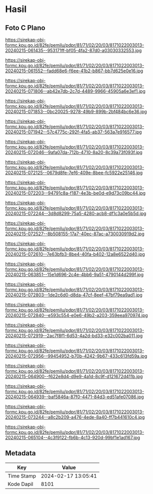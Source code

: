 # Hasil

## Foto C Plano

https://sirekap-obj-formc.kpu.go.id/82fe/pemilu/pdpr/81/71/02/20/03/8171022003013-20240215-061435--953171ff-bf05-4fa2-87d0-a03030332553.jpg

https://sirekap-obj-formc.kpu.go.id/82fe/pemilu/pdpr/81/71/02/20/03/8171022003013-20240215-061552--fadd68e6-f6ee-41b2-b867-bb7d625e0e16.jpg

https://sirekap-obj-formc.kpu.go.id/82fe/pemilu/pdpr/81/71/02/20/03/8171022003013-20240215-071806--ab42e7db-2c7d-4489-9966-45905a6e3ef1.jpg

https://sirekap-obj-formc.kpu.go.id/82fe/pemilu/pdpr/81/71/02/20/03/8171022003013-20240215-071853--0bc20025-9278-49b9-899b-2bf484bc6e36.jpg

https://sirekap-obj-formc.kpu.go.id/82fe/pemilu/pdpr/81/71/02/20/03/8171022003013-20240215-071942--57c4775c-292f-4fa5-ab37-563a7e916577.jpg

https://sirekap-obj-formc.kpu.go.id/82fe/pemilu/pdpr/81/71/02/20/03/8171022003013-20240215-072046--9afa07da-712b-4710-8a20-8c39a73f093f.jpg

https://sirekap-obj-formc.kpu.go.id/82fe/pemilu/pdpr/81/71/02/20/03/8171022003013-20240215-072125--0679d8fe-7ef6-409e-8bee-fc5922e25146.jpg

https://sirekap-obj-formc.kpu.go.id/82fe/pemilu/pdpr/81/71/02/20/03/8171022003013-20240215-072203--94791c8a-f187-4e3b-be0d-e9d73c09bc44.jpg

https://sirekap-obj-formc.kpu.go.id/82fe/pemilu/pdpr/81/71/02/20/03/8171022003013-20240215-072244--3d8d8299-75a5-4280-acb8-df1c3a0e5b5d.jpg

https://sirekap-obj-formc.kpu.go.id/82fe/pemilu/pdpr/81/71/02/20/03/8171022003013-20240215-072527--8b508155-17a7-40ec-87ac-a730030919d2.jpg

https://sirekap-obj-formc.kpu.go.id/82fe/pemilu/pdpr/81/71/02/20/03/8171022003013-20240215-072610--7e63bfb3-8be4-40fa-b402-12a8e6522d40.jpg

https://sirekap-obj-formc.kpu.go.id/82fe/pemilu/pdpr/81/71/02/20/03/8171022003013-20240215-063851--15e1d696-2c4e-4bb6-9a51-4790144d299f.jpg

https://sirekap-obj-formc.kpu.go.id/82fe/pemilu/pdpr/81/71/02/20/03/8171022003013-20240215-072803--1de2c6d0-d8da-47cf-8eef-47bf79ea9ad1.jpg

https://sirekap-obj-formc.kpu.go.id/82fe/pemilu/pdpr/81/71/02/20/03/8171022003013-20240215-072840--e593c554-e0e6-49b2-a203-359eea970974.jpg

https://sirekap-obj-formc.kpu.go.id/82fe/pemilu/pdpr/81/71/02/20/03/8171022003013-20240215-072919--2ac7f8f1-6d53-4a2d-bd33-e32c002ba011.jpg

https://sirekap-obj-formc.kpu.go.id/82fe/pemilu/pdpr/81/71/02/20/03/8171022003013-20240215-072956--99454952-b70b-4242-9b67-433c613fd59a.jpg

https://sirekap-obj-formc.kpu.go.id/82fe/pemilu/pdpr/81/71/02/20/03/8171022003013-20240215-064900--f622e8d4-d9e9-4a1d-8c9f-d121672d411b.jpg

https://sirekap-obj-formc.kpu.go.id/82fe/pemilu/pdpr/81/71/02/20/03/8171022003013-20240215-064939--baf5846a-87f0-4471-84d3-ed51afe07086.jpg

https://sirekap-obj-formc.kpu.go.id/82fe/pemilu/pdpr/81/71/02/20/03/8171022003013-20240215-073244--a8c2b209-a476-4ede-8a40-ff7b441610c4.jpg

https://sirekap-obj-formc.kpu.go.id/82fe/pemilu/pdpr/81/71/02/20/03/8171022003013-20240215-065104--4c3f9122-fb6b-4c13-920d-99bf1e1ad167.jpg


## Metadata

| Key        | Value               |
| ---------- | ------------------- |
| Time Stamp | 2024-02-17 13:05:41 |
| Kode Dapil | 8101                |



